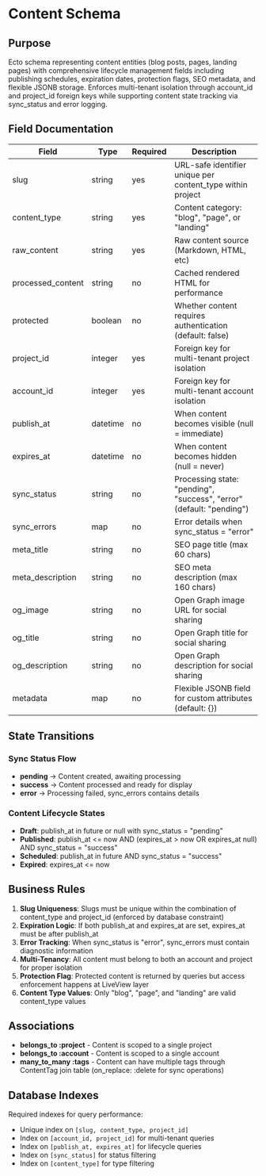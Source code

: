 # Content Schema

## Purpose

Ecto schema representing content entities (blog posts, pages, landing pages) with comprehensive lifecycle management fields including publishing schedules, expiration dates, protection flags, SEO metadata, and flexible JSONB storage. Enforces multi-tenant isolation through account_id and project_id foreign keys while supporting content state tracking via sync_status and error logging.

## Field Documentation

| Field | Type | Required | Description |
|-------|------|----------|-------------|
| slug | string | yes | URL-safe identifier unique per content_type within project |
| content_type | string | yes | Content category: "blog", "page", or "landing" |
| raw_content | string | yes | Raw content source (Markdown, HTML, etc) |
| processed_content | string | no | Cached rendered HTML for performance |
| protected | boolean | no | Whether content requires authentication (default: false) |
| project_id | integer | yes | Foreign key for multi-tenant project isolation |
| account_id | integer | yes | Foreign key for multi-tenant account isolation |
| publish_at | datetime | no | When content becomes visible (null = immediate) |
| expires_at | datetime | no | When content becomes hidden (null = never) |
| sync_status | string | no | Processing state: "pending", "success", "error" (default: "pending") |
| sync_errors | map | no | Error details when sync_status = "error" |
| meta_title | string | no | SEO page title (max 60 chars) |
| meta_description | string | no | SEO meta description (max 160 chars) |
| og_image | string | no | Open Graph image URL for social sharing |
| og_title | string | no | Open Graph title for social sharing |
| og_description | string | no | Open Graph description for social sharing |
| metadata | map | no | Flexible JSONB field for custom attributes (default: {}) |

## State Transitions

### Sync Status Flow
- **pending** → Content created, awaiting processing
- **success** → Content processed and ready for display
- **error** → Processing failed, sync_errors contains details

### Content Lifecycle States
- **Draft**: publish_at in future or null with sync_status = "pending"
- **Published**: publish_at <= now AND (expires_at > now OR expires_at null) AND sync_status = "success"
- **Scheduled**: publish_at in future AND sync_status = "success"
- **Expired**: expires_at <= now

## Business Rules

1. **Slug Uniqueness**: Slugs must be unique within the combination of content_type and project_id (enforced by database constraint)
2. **Expiration Logic**: If both publish_at and expires_at are set, expires_at must be after publish_at
3. **Error Tracking**: When sync_status is "error", sync_errors must contain diagnostic information
4. **Multi-Tenancy**: All content must belong to both an account and project for proper isolation
5. **Protection Flag**: Protected content is returned by queries but access enforcement happens at LiveView layer
6. **Content Type Values**: Only "blog", "page", and "landing" are valid content_type values

## Associations

- **belongs_to :project** - Content is scoped to a single project
- **belongs_to :account** - Content is scoped to a single account
- **many_to_many :tags** - Content can have multiple tags through ContentTag join table (on_replace: :delete for sync operations)

## Database Indexes

Required indexes for query performance:
- Unique index on `[slug, content_type, project_id]`
- Index on `[account_id, project_id]` for multi-tenant queries
- Index on `[publish_at, expires_at]` for lifecycle queries
- Index on `[sync_status]` for status filtering
- Index on `[content_type]` for type filtering